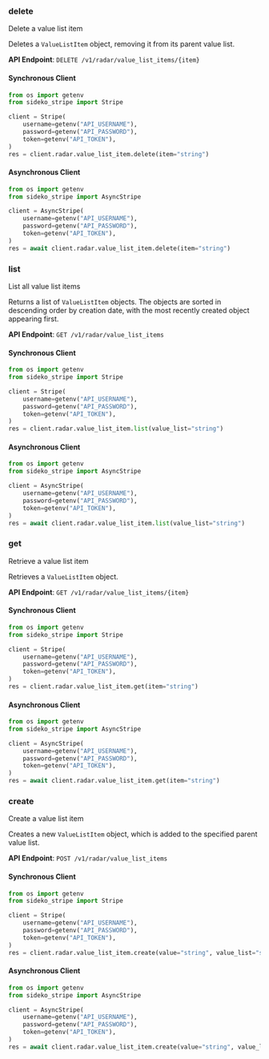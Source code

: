 
### delete <a name="delete"></a>
Delete a value list item

<p>Deletes a <code>ValueListItem</code> object, removing it from its parent value list.</p>

**API Endpoint**: `DELETE /v1/radar/value_list_items/{item}`

#### Synchronous Client

```python
from os import getenv
from sideko_stripe import Stripe

client = Stripe(
    username=getenv("API_USERNAME"),
    password=getenv("API_PASSWORD"),
    token=getenv("API_TOKEN"),
)
res = client.radar.value_list_item.delete(item="string")
```

#### Asynchronous Client

```python
from os import getenv
from sideko_stripe import AsyncStripe

client = AsyncStripe(
    username=getenv("API_USERNAME"),
    password=getenv("API_PASSWORD"),
    token=getenv("API_TOKEN"),
)
res = await client.radar.value_list_item.delete(item="string")
```

### list <a name="list"></a>
List all value list items

<p>Returns a list of <code>ValueListItem</code> objects. The objects are sorted in descending order by creation date, with the most recently created object appearing first.</p>

**API Endpoint**: `GET /v1/radar/value_list_items`

#### Synchronous Client

```python
from os import getenv
from sideko_stripe import Stripe

client = Stripe(
    username=getenv("API_USERNAME"),
    password=getenv("API_PASSWORD"),
    token=getenv("API_TOKEN"),
)
res = client.radar.value_list_item.list(value_list="string")
```

#### Asynchronous Client

```python
from os import getenv
from sideko_stripe import AsyncStripe

client = AsyncStripe(
    username=getenv("API_USERNAME"),
    password=getenv("API_PASSWORD"),
    token=getenv("API_TOKEN"),
)
res = await client.radar.value_list_item.list(value_list="string")
```

### get <a name="get"></a>
Retrieve a value list item

<p>Retrieves a <code>ValueListItem</code> object.</p>

**API Endpoint**: `GET /v1/radar/value_list_items/{item}`

#### Synchronous Client

```python
from os import getenv
from sideko_stripe import Stripe

client = Stripe(
    username=getenv("API_USERNAME"),
    password=getenv("API_PASSWORD"),
    token=getenv("API_TOKEN"),
)
res = client.radar.value_list_item.get(item="string")
```

#### Asynchronous Client

```python
from os import getenv
from sideko_stripe import AsyncStripe

client = AsyncStripe(
    username=getenv("API_USERNAME"),
    password=getenv("API_PASSWORD"),
    token=getenv("API_TOKEN"),
)
res = await client.radar.value_list_item.get(item="string")
```

### create <a name="create"></a>
Create a value list item

<p>Creates a new <code>ValueListItem</code> object, which is added to the specified parent value list.</p>

**API Endpoint**: `POST /v1/radar/value_list_items`

#### Synchronous Client

```python
from os import getenv
from sideko_stripe import Stripe

client = Stripe(
    username=getenv("API_USERNAME"),
    password=getenv("API_PASSWORD"),
    token=getenv("API_TOKEN"),
)
res = client.radar.value_list_item.create(value="string", value_list="string")
```

#### Asynchronous Client

```python
from os import getenv
from sideko_stripe import AsyncStripe

client = AsyncStripe(
    username=getenv("API_USERNAME"),
    password=getenv("API_PASSWORD"),
    token=getenv("API_TOKEN"),
)
res = await client.radar.value_list_item.create(value="string", value_list="string")
```
